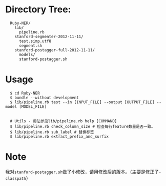 # Directory Tree:
```
  Ruby-NER/
  	lib/
	  pipeline.rb
    stanford-segmenter-2012-11-11/
      test.simp.utf8
      segment.sh
    stanford-postagger-full-2012-11-11/
      models/
      stanford-postagger.sh
```

# Usage
```
  $ cd Ruby-NER
  $ bundle --without development
  $ lib/pipeline.rb test --in [INPUT_FILE] --output [OUTPUT_FILE] --model [MODEL_FILE]


  # Utils - 用法参见lib/pipeline.rb help [COMMAND]
  $ lib/pipeline.rb check_column_size # 检查每行feature数量是否一致。
  $ lib/pipeline.rb sub_label # 替换标签
  $ lib/pipeline.rb extract_prefix_and_surfix
```

# Note
我对`stanford-postagger.sh`做了小修改，请用修改后的版本。（主要是修正了`-classpath`）